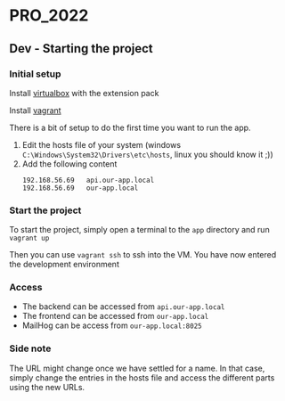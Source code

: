 # PRO_2022

## Dev - Starting the project

### Initial setup
Install [virtualbox](https://www.virtualbox.org/wiki/Downloads) with the extension pack

Install [vagrant](https://www.vagrantup.com/downloads)

There is a bit of setup to do the first time you want to run the app.
1. Edit the hosts file of your system (windows `C:\Windows\System32\Drivers\etc\hosts`, linux you should know it ;))
1. Add the following content
   ```
   192.168.56.69   api.our-app.local
   192.168.56.69   our-app.local
   ```

### Start the project
To start the project, simply open a terminal to the `app` directory and run `vagrant up`

Then you can use `vagrant ssh` to ssh into the VM. You have now entered the development environment

### Access
- The backend can be accessed from `api.our-app.local`
- The frontend can be accessed from `our-app.local`
- MailHog can be access from `our-app.local:8025`

### Side note
The URL might change once we have settled for a name. In that case, simply change the entries in the hosts file and access the different parts using the new URLs.